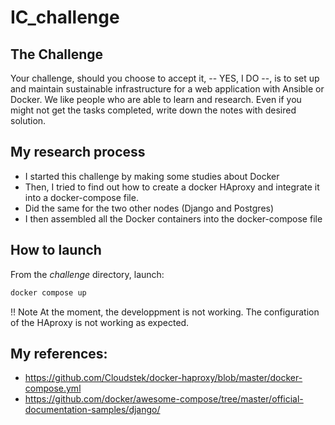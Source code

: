 # IC_challenge

## The Challenge
Your challenge, should you choose to accept it, -- YES, I DO --, is to set up 
and maintain sustainable infrastructure for a web application with Ansible or 
Docker. We like people who are able to learn and research. Even if you might 
not get the tasks completed, write down the notes with desired solution. 

## My research process
- I started this challenge by making some studies about Docker
- Then, I tried to find out how to create a docker HAproxy and integrate it 
into a docker-compose file.  
- Did the same for the two other nodes (Django and Postgres) 
- I then assembled all the Docker containers into the docker-compose file

## How to launch
From the _challenge_ directory, launch:  
```bash
docker compose up 
```
!! Note
	At the moment, the developpment is not working. The configuration of the 
	HAproxy is not working as expected.

## My references:
- https://github.com/Cloudstek/docker-haproxy/blob/master/docker-compose.yml
- https://github.com/docker/awesome-compose/tree/master/official-documentation-samples/django/




